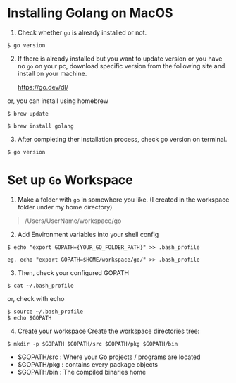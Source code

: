 # Installing Golang on MacOS

1. Check whether `go` is already installed or not.
```
$ go version
```

2. If there is already installed but you want to update version or you have no `go` on your pc, download specific version from the following site and install on your machine.

   https://go.dev/dl/

or, you can install using homebrew

```
$ brew update

$ brew install golang
```

3. After completing ther installation process, check go version on terminal.

```
$ go version
```

# Set up `Go` Workspace
1. Make a folder with `go` in somewhere you like. (I created in the workspace folder under my home directory)

> /Users/UserName/workspace/go

2. Add Environment variables into your shell config
```
$ echo "export GOPATH={YOUR_GO_FOLDER_PATH}" >> .bash_profile

eg. echo "export GOPATH=$HOME/workspace/go/" >> .bash_profile
```

3. Then, check your configured GOPATH
```
$ cat ~/.bash_profile
```
or, check with echo
```
$ source ~/.bash_profile
$ echo $GOPATH
```

4. Create your workspace
Create the workspace directories tree:
```
$ mkdir -p $GOPATH $GOPATH/src $GOPATH/pkg $GOPATH/bin
```
- $GOPATH/src : Where your Go projects / programs are located
- $GOPATH/pkg : contains every package objects
- $GOPATH/bin : The compiled binaries home
